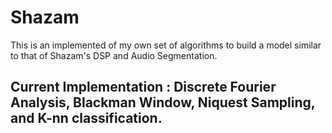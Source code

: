 # Shazam
This is an implemented of my own set of algorithms to build a model similar to that of Shazam's DSP and Audio Segmentation.
## Current Implementation : Discrete Fourier Analysis, Blackman Window, Niquest Sampling, and K-nn classification.
